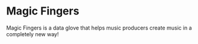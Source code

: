 # Magic Fingers
Magic Fingers is a data glove that helps music producers create music in a completely new way!
